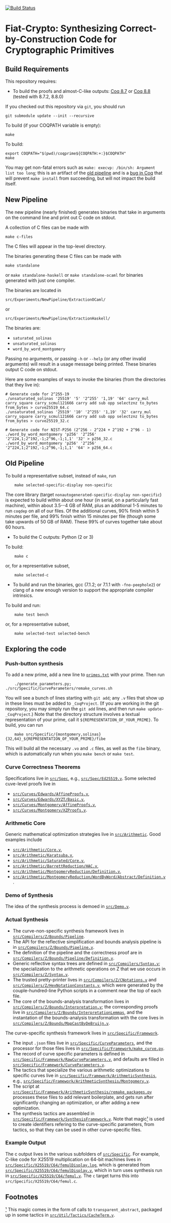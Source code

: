 [![Build Status](https://api.travis-ci.org/mit-plv/fiat-crypto.png?branch=master)](https://travis-ci.org/mit-plv/fiat-crypto)

Fiat-Crypto: Synthesizing Correct-by-Construction Code for Cryptographic Primitives
=====

Build Requirements
-----
This repository requires:
- To build the proofs and almost-C-like outputs: [Coq 8.7](https://github.com/coq/coq/releases/tag/V8.7.2) or [Coq 8.8](https://github.com/coq/coq/releases/tag/V8.8.0) (tested with 8.7.2, 8.8.0)

If you checked out this repository via `git`, you should run

    git submodule update --init --recursive

To build (if your COQPATH variable is empty):

	make

To build:

	export COQPATH="$(pwd)/coqprime${COQPATH:+:}$COQPATH"
	make

You may get non-fatal errors such as `make: execvp: /bin/sh: Argument list too long`; this is an artifact of the [old pipeline](#old-pipeline) and is a [bug in Coq](https://github.com/coq/coq/issues/7584) that will prevent `make install` from succeeding, but will not impact the build itself.

New Pipeline
-----
The new pipeline (nearly finished) generates binaries that take in arguments on the command line and print out C code on stdout.

A collection of C files can be made with

    make c-files

The C files will appear in the top-level directory.

The binaries generating these C files can be made with

    make standalone

or `make standalone-haskell` or `make standalone-ocaml` for binaries generated with just one compiler.

The binaries are located in

    src/Experiments/NewPipeline/ExtractionOCaml/

or

    src/Experiments/NewPipeline/ExtractionHaskell/

The binaries are:

 - `saturated_solinas`
 - `unsaturated_solinas`
 - `word_by_word_montgomery`

Passing no arguments, or passing `-h` or `--help` (or any other invalid arguments) will result in a usage message being printed.  These binaries output C code on stdout.

Here are some examples of ways to invoke the binaries (from the directories that they live in):

    # Generate code for 2^255-19
    ./unsaturated_solinas '25519' '5' '2^255' '1,19' '64' carry_mul carry_square carry_scmul121666 carry add sub opp selectznz to_bytes from_bytes > curve25519_64.c
    ./unsaturated_solinas '25519' '10' '2^255' '1,19' '32' carry_mul carry_square carry_scmul121666 carry add sub opp selectznz to_bytes from_bytes > curve25519_32.c

    # Generate code for NIST-P256 (2^256 - 2^224 + 2^192 + 2^96 - 1)
    ./word_by_word_montgomery 'p256' '2^256' '2^224,1;2^192,-1;2^96,-1;1,1' '32' > p256_32.c
    ./word_by_word_montgomery 'p256' '2^256' '2^224,1;2^192,-1;2^96,-1;1,1' '64' > p256_64.c

Old Pipeline
----

To build a representative subset, instead of `make`, run

        make selected-specific-display non-specific

The core library (target `nonautogenerated-specific-display non-specific`) is expected to build within about one hour (in serial, on a particularly fast machine), within about 3.5--4 GB of RAM, plus an additional 1-5 minutes to run `coqdep` on all of our files.  Of the additional curves, 90% finish within 5 minutes per file, and 99% finish within 15 minutes per file (though some take upwards of 50 GB of RAM).  These 99% of curves together take about 60 hours.

- To build the C outputs: Python (2 or 3)

To build:

        make c

or, for a representative subset,

        make selected-c

- To build and run the binaries, gcc (7.1.2; or 7.1.1 with `-fno-peephole2`) or clang of a new enough version to support the appropriate compiler intrinsics.

To build and run:

        make test bench

or, for a representative subset,

        make selected-test selected-bench

Exploring the code
-----

### Push-button synthesis

To add a new prime, add a new line to [`primes.txt`](https://github.com/mit-plv/fiat-crypto/blob/master/primes.txt) with your prime.  Then run

        ./generate_parameters.py; ./src/Specific/CurveParameters/remake_curves.sh

You will see a bunch of lines starting with `git add`; any `.v` files that show up in these lines must be added to `_CoqProject`.  (If you are working in the git repository, you may simply run the `git add` lines, and then run `make update-_CoqProject`.)  Note that the directory structure involves a textual representation of your prime, call it `${REPRESENTATION_OF_YOUR_PRIME}`.  To build, you can run

        make src/Specific/{montgomery,solinas}{32,64}_${REPRESENTATION_OF_YOUR_PRIME}/fibe

This will build all the necessary `.vo` and `.c` files, as well as the `fibe` binary, which is automatically run when you `make bench` or `make test`.

### Curve Correctness Theorems

Specifications live in [`src/Spec`](./src/Spec), e.g., [`src/Spec/Ed25519.v`](./src/Spec/Ed25519.v).
Some selected cuve-level proofs live in
- [`src/Curves/Edwards/AffineProofs.v`](./src/Curves/Edwards/AffineProofs.v),
- [`src/Curves/Edwards/XYZT/Basic.v`](./src/Curves/Edwards/XYZT/Basic.v),
- [`src/Curves/Montgomery/AffineProofs.v`](./src/Curves/Montgomery/AffineProofs.v),
- [`src/Curves/Montgomery/XZProofs.v`](src/Curves/Montgomery/XZProofs.v).

### Arithmetic Core

Generic mathematical optimization strategies live in [`src/Arithmetic`](./src/Arithmetic).
Good examples include
- [`src/Arithmetic/Core.v`](src/Arithmetic/Core.v),
- [`src/Arithmetic/Karatsuba.v`](src/Arithmetic/Karatsuba.v),
- [`src/Arithmetic/Saturated/Core.v`](./src/Arithmetic/Saturated/Core.v),
- [`src/Arithmetic/BarrettReduction/HAC.v`](./src/Arithmetic/BarrettReduction/HAC.v),
- [`src/Arithmetic/MontgomeryReduction/Definition.v`](./src/Arithmetic/MontgomeryReduction/Definition.v),
- [`src/Arithmetic/MontgomeryReduction/WordByWord/Abstract/Definition.v`](./src/Arithmetic/MontgomeryReduction/WordByWord/Abstract/Definition.v).

### Demo of Synthesis

The idea of the synthesis process is demoed in [`src/Demo.v`](./src/Demo.v).

### Actual Synthesis

- The curve-non-specific synthesis framework lives in [`src/Compilers/Z/Bounds/Pipeline`](./src/Compilers/Z/Bounds/Pipeline).
- The API for the reflective simplification and bounds analysis pipeline is in [`src/Compilers/Z/Bounds/Pipeline.v`](./src/Compilers/Z/Bounds/Pipeline.v).
- The definition of the pipeline and the correctness proof are in [`src/Compilers/Z/Bounds/Pipeline/Definition.v`](./src/Compilers/Z/Bounds/Pipeline/Definition.v).
- Generic reflective syntax trees are defined in [`src/Compilers/Syntax.v`](./src/Compilers/Syntax.v); the specialization to the arithmetic operations on Z that we use occurs in [`src/Compilers/Z/Syntax.v`](./src/Compilers/Z/Syntax.v).
- The trusted pretty-printer lives in [`src/Compilers/Z/CNotations.v`](./src/Compilers/Z/CNotations.v) and [`src/Compilers/Z/HexNotationConstants.v`](./src/Compilers/Z/HexNotationConstants.v), which were generated by the couple-hundred-line Python scripts in a comment near the top of each file.
- The core of the bounds-analysis transformation lives in [`src/Compilers/Z/Bounds/Interpretation.v`](./src/Compilers/Z/Bounds/Interpretation.v); the corresponding proofs live in [`src/Compilers/Z/Bounds/InterpretationLemmas`](./src/Compilers/Z/Bounds/InterpretationLemmas), and the instantation of the bounds-analysis transformation with the core lives in [`src/Compilers/Z/Bounds/MapCastByDeBruijn.v`](./src/Compilers/Z/Bounds/MapCastByDeBruijn.v).


The curve-specific synthesis framework lives in [`src/Specific/Framework`](./src/Specific/Framework).
- The input `.json` files live in [`src/Specific/CurveParameters`](./src/Specific/CurveParameters), and the processor for those files lives in [`src/Specific/Framework/make_curve.py`](./src/Specific/Framework/make_curve.py).
- The record of curve specific parameters is defined in [`src/Specific/Framework/RawCurveParameters.v`](./src/Specific/Framework/RawCurveParameters.v), and defaults are filled in [`src/Specific/Framework/CurveParameters.v`](src/Specific/Framework/CurveParameters.v).
- The tactics that specialize the various arithmetic optimizations to specific curves live in [`src/Specific/Framework/ArithmeticSynthesis`](./src/Specific/Framework/ArithmeticSynthesis), e.g., [`src/Specific/Framework/ArithmeticSynthesis/Montgomery.v`](./src/Specific/Framework/ArithmeticSynthesis/Montgomery.v).
- The script at [`src/Specific/Framework/ArithmeticSynthesis/remake_packages.py`](./src/Specific/Framework/ArithmeticSynthesis/remake_packages.py) processes these files to add relevant boilerplate, and gets run after significantly changing an optimization, or after adding a new optimization.
- The synthesis tactics are assembled in [`src/Specific/Framework/SynthesisFramework.v`](./src/Specific/Framework/SynthesisFramework.v).
Note that magic<a name="magic-ref">[¹](#magic)</a> is used to create identifiers refering to the curve-specific parameters, from tactics, so that they can be used in other curve-specific files.

### Example Output

The c output lives in the various subfolders of [`src/Specific`](./src/Specific).  For example, C-like code for X25519 multiplication on 64-bit machines lives in [`src/Specific/X25519/C64/femulDisplay.log`](./src/Specific/X25519/C64/femulDisplay.log), which is generated from [`src/Specific/X25519/C64/femulDisplay.v`](./src/Specific/X25519/C64/femulDisplay.v), which in turn uses synthesis run in [`src/Specific/X25519/C64/femul.v`](./src/Specific/X25519/C64/femul.v).  The `c` target turns this into `src/Specific/X25519/C64/femul.c`.

## Footnotes
<a name="magic">[¹](#magic-ref)</a> This magic comes in the form of calls to `transparent_abstract`, packaged up in some tactics in [`src/Util/Tactics/CacheTerm.v`](./src/Util/Tactics/CacheTerm.v).
